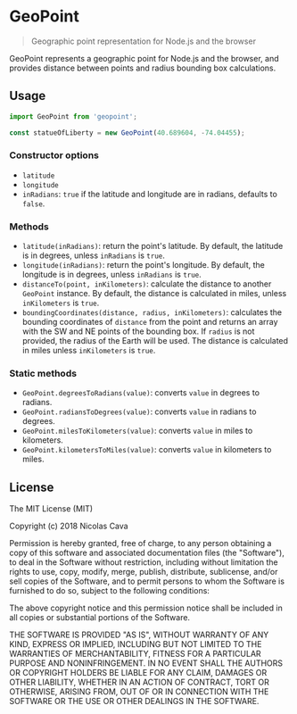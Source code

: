 # GeoPoint

> Geographic point representation for Node.js and the browser

GeoPoint represents a geographic point for Node.js and the browser, and provides distance between points and radius bounding box calculations.

## Usage

```javascript
import GeoPoint from 'geopoint';

const statueOfLiberty = new GeoPoint(40.689604, -74.04455);
```

### Constructor options

* `latitude`
* `longitude`
* `inRadians`: `true` if the latitude and longitude are in radians, defaults to `false`.

### Methods

* `latitude(inRadians)`: return the point's latitude. By default, the latitude is in degrees, unless `inRadians` is `true`.
* `longitude(inRadians)`: return the point's longitude. By default, the longitude is in degrees, unless `inRadians` is `true`.
* `distanceTo(point, inKilometers)`: calculate the distance to another `GeoPoint` instance. By default, the distance is calculated in miles, unless `inKilometers` is `true`.
* `boundingCoordinates(distance, radius, inKilometers)`: calculates the bounding coordinates of `distance` from the point and returns an array with the SW and NE points of the bounding box. If `radius` is not provided, the radius of the Earth will be used. The distance is calculated in miles unless `inKilometers` is `true`.

### Static methods

* `GeoPoint.degreesToRadians(value)`: converts `value` in degrees to radians.
* `GeoPoint.radiansToDegrees(value)`: converts `value` in radians to degrees.
* `GeoPoint.milesToKilometers(value)`: converts `value` in miles to kilometers.
* `GeoPoint.kilometersToMiles(value)`: converts `value` in kilometers to miles.

## License

The MIT License (MIT)

Copyright (c) 2018 Nicolas Cava

Permission is hereby granted, free of charge, to any person obtaining a copy
of this software and associated documentation files (the "Software"), to deal
in the Software without restriction, including without limitation the rights
to use, copy, modify, merge, publish, distribute, sublicense, and/or sell
copies of the Software, and to permit persons to whom the Software is
furnished to do so, subject to the following conditions:

The above copyright notice and this permission notice shall be included in all
copies or substantial portions of the Software.

THE SOFTWARE IS PROVIDED "AS IS", WITHOUT WARRANTY OF ANY KIND, EXPRESS OR
IMPLIED, INCLUDING BUT NOT LIMITED TO THE WARRANTIES OF MERCHANTABILITY,
FITNESS FOR A PARTICULAR PURPOSE AND NONINFRINGEMENT. IN NO EVENT SHALL THE
AUTHORS OR COPYRIGHT HOLDERS BE LIABLE FOR ANY CLAIM, DAMAGES OR OTHER
LIABILITY, WHETHER IN AN ACTION OF CONTRACT, TORT OR OTHERWISE, ARISING FROM,
OUT OF OR IN CONNECTION WITH THE SOFTWARE OR THE USE OR OTHER DEALINGS IN THE
SOFTWARE.
